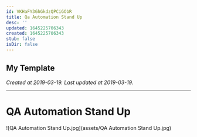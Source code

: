 ```yaml
---
id: VKHaFY3GhGkdzQPCiGObR
title: Qa Automation Stand Up
desc: ''
updated: 1645225706343
created: 1645225706343
stub: false
isDir: false
---
```

My Template
---

_Created at 2019-03-19._
_Last updated at 2019-03-19._




---

# QA Automation Stand Up


![QA Automation Stand Up.jpg](assets/QA Automation Stand Up.jpg)


